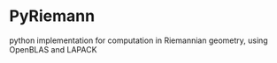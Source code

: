 # PyRiemann
python implementation for computation in Riemannian geometry, using OpenBLAS and LAPACK
